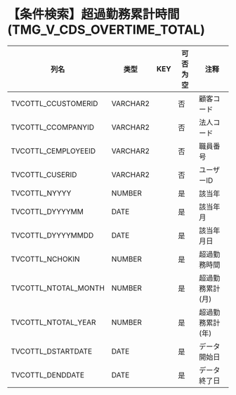 # 【条件検索】超過勤務累計時間(TMG_V_CDS_OVERTIME_TOTAL)
| 列名   | 类型   | KEY  | 可否为空 | 注释   |
| ---- | ---- | ---- | ---- | ---- |
|TVCOTTL_CCUSTOMERID|VARCHAR2||否|顧客コード|
|TVCOTTL_CCOMPANYID|VARCHAR2||否|法人コード|
|TVCOTTL_CEMPLOYEEID|VARCHAR2||否|職員番号|
|TVCOTTL_CUSERID|VARCHAR2||否|ユーザーID|
|TVCOTTL_NYYYY|NUMBER||是|該当年|
|TVCOTTL_DYYYYMM|DATE||是|該当年月|
|TVCOTTL_DYYYYMMDD|DATE||是|該当年月日|
|TVCOTTL_NCHOKIN|NUMBER||是|超過勤務時間|
|TVCOTTL_NTOTAL_MONTH|NUMBER||是|超過勤務累計(月)|
|TVCOTTL_NTOTAL_YEAR|NUMBER||是|超過勤務累計(年)|
|TVCOTTL_DSTARTDATE|DATE||是|データ開始日|
|TVCOTTL_DENDDATE|DATE||是|データ終了日|
